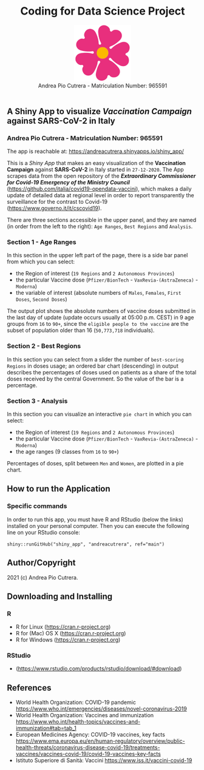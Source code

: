 
<h1 align="center">Coding for Data Science Project</h1>

<div align="center">
<img src="logo.png" width="150">
</div>
<div align="center">
  Andrea Pio Cutrera - Matriculation Number: 965591
</div>
<br />


## A Shiny App to visualize _Vaccination Campaign_ against SARS-CoV-2 in Italy
### Andrea Pio Cutrera - Matriculation Number: 965591

The app is reachable at: <https://andreacutrera.shinyapps.io/shiny_app/>

This is a _Shiny App_ that makes an easy visualization of the **Vaccination Campaign** against **SARS-CoV-2** in Italy started in `27-12-2020`.
The App scrapes data from the open repository of the **_Extraordinary Commissioner for Covid-19 Emergency of the Ministry Council_** (<https://github.com/italia/covid19-opendata-vaccini>), which makes a daily update of detailed data at regional level in order to report transparently the surveillance  for the contrast to Covid-19 (<https://www.governo.it/it/cscovid19>).

There are three sections accessible in the upper panel, and they are named (in order from the left to the right): `Age Ranges`, `Best Regions` and `Analysis`.

### Section 1 - Age Ranges

In this section in the upper left part of the page, there is a side bar panel from which you can select:
- the Region of interest (`19 Regions` and `2 Autonomous Provinces`)
- the particular Vaccine dose (`Pfizer/BionTech` - `VaxRevia-(AstraZeneca)` - `Moderna`)
- the variable of interest (absolute numbers of `Males`, `Females`, `First Doses`, `Second Doses`)

The output plot shows the absolute numbers of vaccine doses submitted in the last day of update (update occurs usually at 05:00 p.m. CEST) in 9 age groups from `16` to `90+`, since the `eligible people to the vaccine` are the subset of population older than 16 (`50,773,718` individuals).

### Section 2 - Best Regions

In this section you can select from a slider the number of `best-scoring Regions` in doses usage; an ordered bar chart (descending) in output describes the percentages of doses used on patients as a share of the total doses received by the central Government. So the value of the bar is a percentage.

### Section 3 - Analysis

In this section you can visualize an interactive `pie chart` in which you can select:
- the Region of interest (`19 Regions` and `2 Autonomous Provinces`)
- the particular Vaccine dose (`Pfizer/BionTech` - `VaxRevia-(AstraZeneca)` - `Moderna`)
- the age ranges (9 classes from `16` to `90+`)

Percentages of doses, split between `Men` and `Women`, are plotted in a pie chart.

## How to run the Application
### Specific commands

In order to run this app, you must have R and RStudio (below the links) installed on your personal computer.
Then you can execute the following line on your RStudio console:

```
shiny::runGitHub("shiny_app", "andreacutrera", ref="main")
```

## Author/Copyright
2021 (c) Andrea Pio Cutrera.


## Downloading and Installing 
### R 

- R for Linux (<https://cran.r-project.org>)
- R for (Mac) OS X (<https://cran.r-project.org>)
- R for Windows (<https://cran.r-project.org>)

### RStudio

- (<https://www.rstudio.com/products/rstudio/download/#download>)

## References
- World Health Organization: COVID-19 pandemic <https://www.who.int/emergencies/diseases/novel-coronavirus-2019>
- World Health Organization: Vaccines and immunization <https://www.who.int/health-topics/vaccines-and-immunization#tab=tab_1>
- European Medicines Agency: COVID-19 vaccines, key facts  <https://www.ema.europa.eu/en/human-regulatory/overview/public-health-threats/coronavirus-disease-covid-19/treatments-vaccines/vaccines-covid-19/covid-19-vaccines-key-facts>
- Istituto Superiore di Sanità: Vaccini <https://www.iss.it/vaccini-covid-19>





